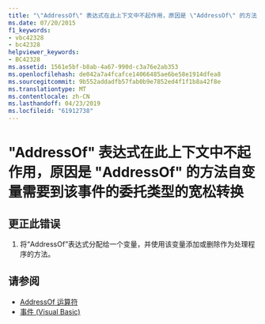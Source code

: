 ```yaml
---
title: "\"AddressOf\" 表达式在此上下文中不起作用，原因是 \"AddressOf\" 的方法自变量需要到该事件的委托类型的宽松转换"
ms.date: 07/20/2015
f1_keywords:
- vbc42328
- bc42328
helpviewer_keywords:
- BC42328
ms.assetid: 1561e5bf-b8ab-4a67-990d-c3a76e2ab353
ms.openlocfilehash: de042a7a4fcafce14066485ae6be58e1914dfea8
ms.sourcegitcommit: 9b552addadfb57fab0b9e7852ed4f1f1b8a42f8e
ms.translationtype: MT
ms.contentlocale: zh-CN
ms.lasthandoff: 04/23/2019
ms.locfileid: "61912738"
---
```

# <a name="the-addressof-expression-has-no-effect-in-this-context-because-the-method-argument-to-addressof-requires-a-relaxed-conversion-to-the-delegate-type-of-the-event"></a>"AddressOf" 表达式在此上下文中不起作用，原因是 "AddressOf" 的方法自变量需要到该事件的委托类型的宽松转换
  
## <a name="to-correct-this-error"></a>更正此错误  
  
1. 将“AddressOf”表达式分配给一个变量，并使用该变量添加或删除作为处理程序的方法。  
  
## <a name="see-also"></a>请参阅

- [AddressOf 运算符](../../visual-basic/language-reference/operators/addressof-operator.md)
- [事件 (Visual Basic)](~/docs/visual-basic/programming-guide/language-features/events/index.md)
